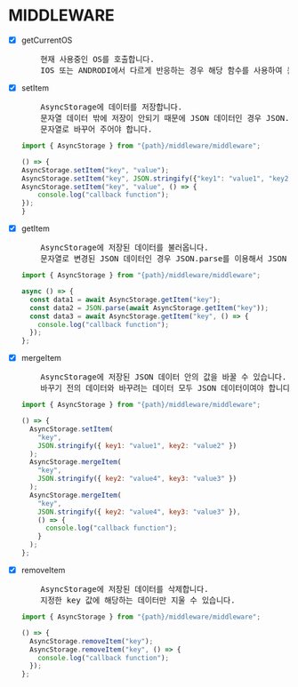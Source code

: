 # MIDDLEWARE

- [x] getCurrentOS

  <pre>
      현재 사용중인 OS를 호출합니다.
      IOS 또는 ANDRODI에서 다르게 반응하는 경우 해당 함수를 사용하여 분기처리를 추천합니다.
  </pre>

- [x] setItem

  <pre>
      AsyncStorage에 데이터를 저장합니다.
      문자열 데이터 밖에 저장이 안되기 때문에 JSON 데이터인 경우 JSON.stringify를 이용해서 
      문자열로 바꾸어 주어야 합니다.
  </pre>

  ```js
  import { AsyncStorage } from "{path}/middleware/middleware";

  () => {
  AsyncStorage.setItem("key", "value");
  AsyncStorage.setItem("key", JSON.stringify({"key1": "value1", "key2": "value2"});
  AsyncStorage.setItem("key", "value", () => {
      console.log("callback function");
  });
  }
  ```

- [x] getItem

  <pre>
      AsyncStorage에 저장된 데이터를 불러옵니다.
      문자열로 변경된 JSON 데이터인 경우 JSON.parse를 이용해서 JSON 형태로 다시 바꾸어 주어야 합니다.
  </pre>

  ```js
  import { AsyncStorage } from "{path}/middleware/middleware";

  async () => {
    const data1 = await AsyncStorage.getItem("key");
    const data2 = JSON.parse(await AsyncStorage.getItem("key"));
    const data3 = await AsyncStorage.getItem("key", () => {
      console.log("callback function");
    });
  };
  ```

- [x] mergeItem

  <pre>
      AsyncStorage에 저장된 JSON 데이터 안의 값을 바꿀 수 있습니다.
      바꾸기 전의 데이터와 바꾸려는 데이터 모두 JSON 데이터이여야 합니다.
  </pre>

  ```js
  import { AsyncStorage } from "{path}/middleware/middleware";

  () => {
    AsyncStorage.setItem(
      "key",
      JSON.stringify({ key1: "value1", key2: "value2" })
    );
    AsyncStorage.mergeItem(
      "key",
      JSON.stringify({ key2: "value4", key3: "value3" })
    );
    AsyncStorage.mergeItem(
      "key",
      JSON.stringify({ key2: "value4", key3: "value3" }),
      () => {
        console.log("callback function");
      }
    );
  };
  ```

- [x] removeItem

  <pre>
      AsyncStorage에 저장된 데이터를 삭제합니다.
      지정한 key 값에 해당하는 데이터만 지울 수 있습니다.
  </pre>

  ```js
  import { AsyncStorage } from "{path}/middleware/middleware";

  () => {
    AsyncStorage.removeItem("key");
    AsyncStorage.removeItem("key", () => {
      console.log("callback function");
    });
  };
  ```
